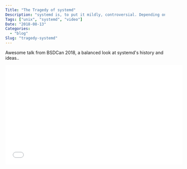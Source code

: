```yaml
---
Title: "The Tragedy of systemd"
Description: "systemd is, to put it mildly, controversial. Depending on who you ask it's either a complete violation of the UNIX philosophy, a bloated pile of bugs, a complete violation of the elegant simplicity it replaced or, it most cases, some or all of the above."
Tags: ["unix", "systemd", "video"]
Date: "2018-08-13"
Categories:
  - "blog"
Slug: "tragedy-systemd"
---
```


Awesome talk from BSDCan 2018, a balanced look at systemd's history and ideas..

<div class="video-container">
<iframe width="560" height="315" src="//www.youtube.com/embed/6AeWu1fZ7bY" frameborder="0" allowfullscreen></iframe>
</div>

